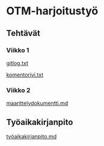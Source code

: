 # OTM-harjoitustyö

## Tehtävät

### Viikko 1

[gitlog.txt](https://github.com/sillameri/otm-harjoitustyo/blob/master/laskarit/viikko1/gitlog.txt)

[komentorivi.txt](https://github.com/sillameri/otm-harjoitustyo/blob/master/laskarit/viikko1/komentorivi.txt)

### Viikko 2

[maarittelydokumentti.md](https://github.com/sillameri/otm-harjoitustyo/blob/master/dokumentointi/maarittelydokumentti.md)


## Työaikakirjanpito

[työaikakirjanpito.md](https://github.com/sillameri/otm-harjoitustyo/blob/master/dokumentointi/ty%C3%B6aikakirjanpito.md)

